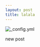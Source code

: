 ```yaml
---
layout: post
title: lalala
---
```

![_config.yml](https://lh3.googleusercontent.com/nxV3zb8fWH3zJgiJxATa0Rj-gLJP74j_dSBsuuNC3_oIjFh7Ja1TzpsXibxSFFh22Ob9SWI2LuLnOi_EQv0W9U8n6fl_JoRC2DRzrjXx15BGwc6y9Ek1lFofF0-ZaS8Q5M6a8iWcbkP31ZsE31qzFay9r-SesIBatCuJj4KKilWbNNF47GmErN7vDe9oMd6dOxUC2l-NWWA-lh69mo--3ZQSirrabtiUS22fURc9KiQw5_A9yAbsz-VYQH4nq4gruds64TANEsuB1gSJjQl-w9n3EEjKD7QRawX86DpI_HgfE9qfFALq8WGBPmAiDq8Qykb8REr1PqdHKzBNf8FRYP2e0fhRxA5jE6Srg80MdcLsEnXdk8GbZxXUySif3I0ZxwgeCeRFEP4KNvH8FHreU8bCbY2AS3lnhklSS3Luvb_w4DDPABy5AcyJr5zGIyUNcWrr1ka6YlvVvAMiQSDdsRJFxQqI_f9OJTVqiXUV8dOFSx15pTXy15aNLSgAXiccNnCY0aeSWbgHFyikwzanXeKpyFnLLhdzZnoLCfOVJMC4UluTDWJhModnCsrTvRwPUyOS9BYA8KSJxG2j48UniLH2ZXFp5w=s500-no)


new post

